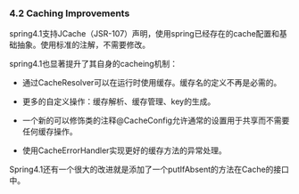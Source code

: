 ### 4.2 Caching Improvements

spring4.1支持JCache（JSR-107）声明，使用spring已经存在的cache配置和基础抽象。使用标准的注解，不需要修改。

spring4.1也显著提升了其自身的cacheing机制：

- 通过CacheResolver可以在运行时使用缓存。缓存名的定义不再是必需的。

- 更多的自定义操作：缓存解析、缓存管理、key的生成。

- 一个新的可以修饰类的注释@CacheConfig允许通常的设置用于共享而不需要任何缓存操作。

- 使用CacheErrorHandler实现更好的缓存方法的异常处理。

Spring4.1还有一个很大的改进就是添加了一个putIfAbsent的方法在Cache的接口中。